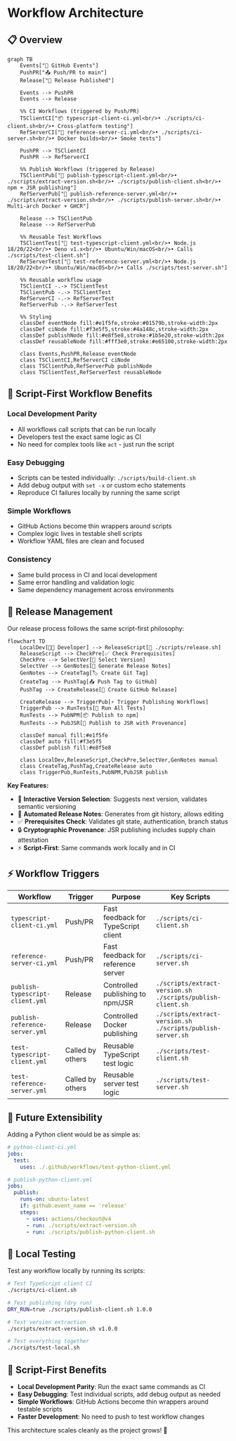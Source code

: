 # Workflow Architecture

## 📋 Overview

```mermaid
graph TB
    Events["🎯 GitHub Events"]
    PushPR["📤 Push/PR to main"]
    Release["🚀 Release Published"]
    
    Events --> PushPR
    Events --> Release
    
    %% CI Workflows (triggered by Push/PR)
    TSClientCI["📦 typescript-client-ci.yml<br/>• ./scripts/ci-client.sh<br/>• Cross-platform testing"]
    RefServerCI["🐳 reference-server-ci.yml<br/>• ./scripts/ci-server.sh<br/>• Docker builds<br/>• Smoke tests"]
    
    PushPR --> TSClientCI
    PushPR --> RefServerCI
    
    %% Publish Workflows (triggered by Release)
    TSClientPub["🚀 publish-typescript-client.yml<br/>• ./scripts/extract-version.sh<br/>• ./scripts/publish-client.sh<br/>• npm + JSR publishing"]
    RefServerPub["🐳 publish-reference-server.yml<br/>• ./scripts/extract-version.sh<br/>• ./scripts/publish-server.sh<br/>• Multi-arch Docker + GHCR"]
    
    Release --> TSClientPub
    Release --> RefServerPub
    
    %% Reusable Test Workflows
    TSClientTest["🔧 test-typescript-client.yml<br/>• Node.js 18/20/22<br/>• Deno v1.x<br/>• Ubuntu/Win/macOS<br/>• Calls ./scripts/test-client.sh"]
    RefServerTest["🔧 test-reference-server.yml<br/>• Node.js 18/20/22<br/>• Ubuntu/Win/macOS<br/>• Calls ./scripts/test-server.sh"]
    
    %% Reusable workflow usage
    TSClientCI -.-> TSClientTest
    TSClientPub -.-> TSClientTest
    RefServerCI -.-> RefServerTest
    RefServerPub -.-> RefServerTest
    
    %% Styling
    classDef eventNode fill:#e1f5fe,stroke:#01579b,stroke-width:2px
    classDef ciNode fill:#f3e5f5,stroke:#4a148c,stroke-width:2px
    classDef publishNode fill:#e8f5e8,stroke:#1b5e20,stroke-width:2px
    classDef reusableNode fill:#fff3e0,stroke:#e65100,stroke-width:2px
    
    class Events,PushPR,Release eventNode
    class TSClientCI,RefServerCI ciNode
    class TSClientPub,RefServerPub publishNode
    class TSClientTest,RefServerTest reusableNode
```

## 🔄 Script-First Workflow Benefits

### **Local Development Parity**
- All workflows call scripts that can be run locally
- Developers test the exact same logic as CI
- No need for complex tools like `act` - just run the script

### **Easy Debugging**
- Scripts can be tested individually: `./scripts/build-client.sh`
- Add debug output with `set -x` or custom echo statements
- Reproduce CI failures locally by running the same script

### **Simple Workflows**
- GitHub Actions become thin wrappers around scripts
- Complex logic lives in testable shell scripts
- Workflow YAML files are clean and focused

### **Consistency**
- Same build process in CI and local development
- Same error handling and validation logic
- Same dependency management across environments

## 🎯 Release Management

Our release process follows the same script-first philosophy:

```mermaid
flowchart TD
    LocalDev[👨‍💻 Developer] --> ReleaseScript[🚀 ./scripts/release.sh]
    ReleaseScript --> CheckPre[✅ Check Prerequisites]
    CheckPre --> SelectVer[📝 Select Version]
    SelectVer --> GenNotes[📖 Generate Release Notes]
    GenNotes --> CreateTag[🏷️ Create Git Tag]
    CreateTag --> PushTag[📤 Push Tag to GitHub]
    PushTag --> CreateRelease[🎉 Create GitHub Release]
    
    CreateRelease --> TriggerPub[⚡ Trigger Publishing Workflows]
    TriggerPub --> RunTests[🧪 Run All Tests]
    RunTests --> PubNPM[📦 Publish to npm]
    RunTests --> PubJSR[🦕 Publish to JSR with Provenance]
    
    classDef manual fill:#e1f5fe
    classDef auto fill:#f3e5f5
    classDef publish fill:#e8f5e8
    
    class LocalDev,ReleaseScript,CheckPre,SelectVer,GenNotes manual
    class CreateTag,PushTag,CreateRelease auto
    class TriggerPub,RunTests,PubNPM,PubJSR publish
```

**Key Features:**
- 🎯 **Interactive Version Selection**: Suggests next version, validates semantic versioning
- 📝 **Automated Release Notes**: Generates from git history, allows editing
- ✅ **Prerequisites Check**: Validates git state, authentication, branch status
- 🔒 **Cryptographic Provenance**: JSR publishing includes supply chain attestation
- ⚡ **Script-First**: Same commands work locally and in CI

## ⚡ Workflow Triggers

| Workflow | Trigger | Purpose | Key Scripts |
|----------|---------|---------|-------------|
| `typescript-client-ci.yml` | Push/PR | Fast feedback for TypeScript client | `./scripts/ci-client.sh` |
| `reference-server-ci.yml` | Push/PR | Fast feedback for reference server | `./scripts/ci-server.sh` |
| `publish-typescript-client.yml` | Release | Controlled publishing to npm/JSR | `./scripts/extract-version.sh`<br/>`./scripts/publish-client.sh` |
| `publish-reference-server.yml` | Release | Controlled Docker publishing | `./scripts/extract-version.sh`<br/>`./scripts/publish-server.sh` |
| `test-typescript-client.yml` | Called by others | Reusable TypeScript test logic | `./scripts/test-client.sh` |
| `test-reference-server.yml` | Called by others | Reusable server test logic | `./scripts/test-server.sh` |

## 🚀 Future Extensibility

Adding a Python client would be as simple as:

```yaml
# python-client-ci.yml
jobs:
  test:
    uses: ./.github/workflows/test-python-client.yml

# publish-python-client.yml  
jobs:
  publish:
    runs-on: ubuntu-latest
    if: github.event_name == 'release'
    steps:
      - uses: actions/checkout@v4
      - run: ./scripts/extract-version.sh
      - run: ./scripts/publish-python-client.sh
```

## 🧪 Local Testing

Test any workflow locally by running its scripts:

```bash
# Test TypeScript client CI
./scripts/ci-client.sh

# Test publishing (dry run)
DRY_RUN=true ./scripts/publish-client.sh 1.0.0

# Test version extraction
./scripts/extract-version.sh v1.0.0

# Test everything together
./scripts/test-local.sh
```

## 📝 Script-First Benefits

- **Local Development Parity**: Run the exact same commands as CI
- **Easy Debugging**: Test individual scripts, add debug output as needed  
- **Simple Workflows**: GitHub Actions become thin wrappers around testable scripts
- **Faster Development**: No need to push to test workflow changes

This architecture scales cleanly as the project grows! 🎯

